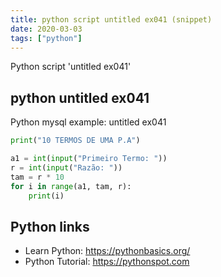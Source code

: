 ```yaml
---
title: python script untitled ex041 (snippet)
date: 2020-03-03
tags: ["python"]
---
```

Python script 'untitled ex041'


## python untitled ex041

Python mysql example: untitled ex041

```python
print("10 TERMOS DE UMA P.A")

a1 = int(input("Primeiro Termo: "))
r = int(input("Razão: "))
tam = r * 10
for i in range(a1, tam, r):
    print(i)

```

## Python links

- Learn Python: https://pythonbasics.org/
- Python Tutorial: https://pythonspot.com
